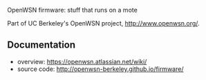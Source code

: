 OpenWSN firmware: stuff that runs on a mote

Part of UC Berkeley's OpenWSN project, http://www.openwsn.org/.

Documentation
-------------

- overview: https://openwsn.atlassian.net/wiki/
- source code: http://openwsn-berkeley.github.io/firmware/

